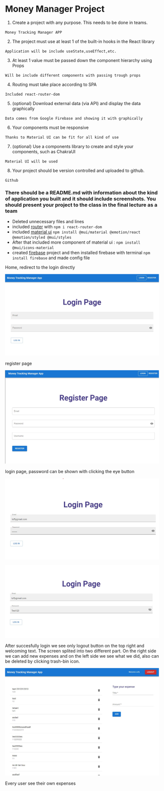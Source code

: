 # Money Manager Project 

1. Create a project with any purpose. This needs to be done in teams. 

`Money Tracking Manager APP `

2. The project must use at least 1 of the built-in hooks in the React library

`Application will be include useState,useEffect,etc.`

3. At least 1 value must be passed down the component hierarchy using Props

`Will be include different components with passing trough props`

4. Routing must take place according to SPA

`Included react-router-dom`

5. (optional) Download external data (via API) and display the data graphically

`Data comes from Google Firebase and showing it with graphically`

6. Your components must be responsive

`Thanks to Material UI can be fit for all kind of use`

7. (optional) Use a components library to create and style your 
components, such as ChakraUI

`Material UI will be used`

8. Your project should be version controlled and uploaded to github. 

`Github`



### There should be a README.md with information about the kind of application you built and it should include screenshots. You should present your project to the class in the final lecture as a team

- Deleted unnecessary files and lines
- included [router](https://v5.reactrouter.com/web/guides/quick-start) with `npm i react-router-dom`
- included [material ui](https://mui.com/material-ui/getting-started/installation/) `npm install @mui/material @emotion/react @emotion/styled @mui/styles
`
- After that included more component of material ui : `npm install @mui/icons-material`
- created [firebase](https://console.firebase.google.com/) project and then installed firebase with terminal `npm install firebase` and made config file


Home, redirect to the login directly

![Home image](/public/img/home.jpg "Home")


register page

![register image](/public/img/register.jpg "register")

login page, password can be shown with clicking the eye button

![login image](/public/img/login-pass.jpg "login")

![login image](/public/img/login-show-pass.jpg "login")



After succesfully login we see only logout button on the top right and welcoming text. The screen splited into two different part. On the right side we can add new expenses and on the left side we see what we did, also can be deleted by clicking trash-bin icon.

![home image](/public/img/home-user.jpg "home-user")


Every user see their own expenses 